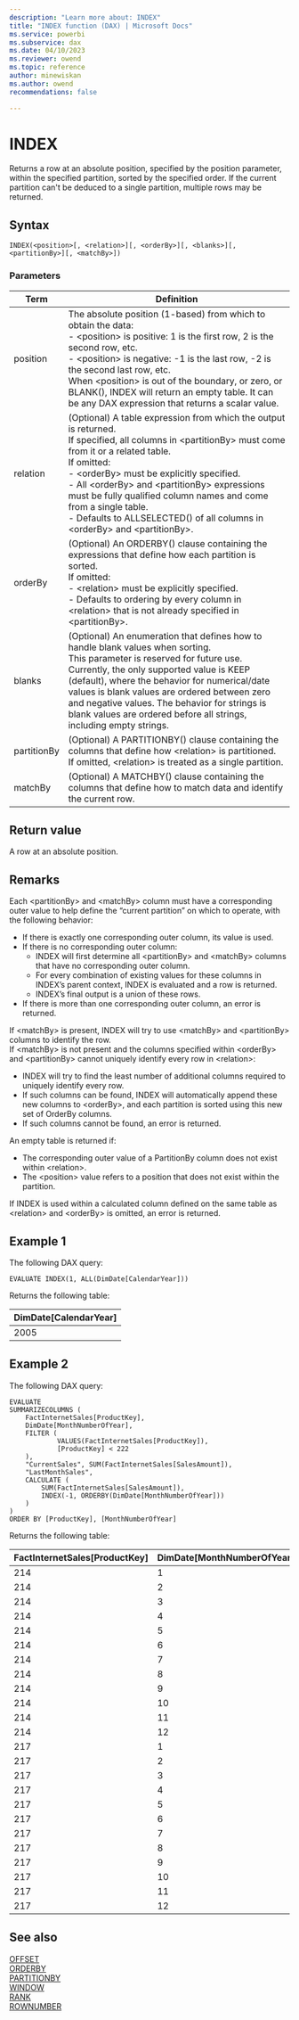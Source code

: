```yaml
---
description: "Learn more about: INDEX"
title: "INDEX function (DAX) | Microsoft Docs"
ms.service: powerbi 
ms.subservice: dax
ms.date: 04/10/2023
ms.reviewer: owend
ms.topic: reference
author: minewiskan
ms.author: owend 
recommendations: false

---
```


# INDEX

Returns a row at an absolute position, specified by the position parameter, within the specified partition, sorted by the specified order. If the current partition can't be deduced to a single partition, multiple rows may be returned.
  
## Syntax  
  
```dax
INDEX(<position>[, <relation>][, <orderBy>][, <blanks>][, <partitionBy>][, <matchBy>])
```
  
### Parameters  
  
|Term|Definition|  
|--------|--------------|  
|position|The absolute position (1-based) from which to obtain the data: </br> - \<position> is positive: 1 is the first row, 2 is the second row, etc. </br> -  \<position> is negative: -1 is the last row, -2 is the second last row, etc. </br> When \<position> is out of the boundary, or zero, or BLANK(), INDEX will return an empty table. It can be any DAX expression that returns a scalar value.|
|relation|(Optional) A table expression from which the output is returned. </br> If specified, all columns in \<partitionBy> must come from it or a related table.  </br> If omitted: </br> - \<orderBy> must be explicitly specified. </br> - All \<orderBy> and \<partitionBy> expressions must be fully qualified column names and come from a single table. </br> - Defaults to ALLSELECTED() of all columns in \<orderBy> and \<partitionBy>.
|orderBy|(Optional) An ORDERBY() clause containing the expressions that define how each partition is sorted. </br>If omitted: </br>- \<relation> must be explicitly specified. </br>- Defaults to ordering by every column in \<relation> that is not already specified in \<partitionBy>.|
|blanks|(Optional) An enumeration that defines how to handle blank values when sorting. </br>This parameter is reserved for future use. </br>Currently, the only supported value is KEEP (default), where the behavior for numerical/date values is blank values are ordered between zero and negative values. The behavior for strings is blank values are ordered before all strings, including empty strings.|
|partitionBy|(Optional) A PARTITIONBY() clause containing the columns that define how \<relation> is partitioned. </br> If omitted, \<relation> is treated as a single partition. |
|matchBy|(Optional) A MATCHBY() clause containing the columns that define how to match data and identify the current row. |  


## Return value

A row at an absolute position.
  
## Remarks

Each \<partitionBy> and \<matchBy> column must have a corresponding outer value to help define the “current partition” on which to operate, with the following behavior:

- If there is exactly one corresponding outer column, its value is used.
- If there is no corresponding outer column:
  - INDEX will first determine all  \<partitionBy> and \<matchBy> columns that have no corresponding outer column.
  - For every combination of existing values for these columns in INDEX’s parent context, INDEX is evaluated and a row is returned.
  - INDEX’s final output is a union of these rows.
- If there is more than one corresponding outer column, an error is returned.

If \<matchBy> is present, INDEX will try to use \<matchBy> and \<partitionBy> columns to identify the row.   
If \<matchBy> is not present and the columns specified within \<orderBy> and \<partitionBy> cannot uniquely identify every row in \<relation>:

- INDEX will try to find the least number of additional columns required to uniquely identify every row.
- If such columns can be found, INDEX will automatically append these new columns to \<orderBy>, and each partition is sorted using this new set of OrderBy columns.  
- If such columns cannot be found, an error is returned.

An empty table is returned if:

- The corresponding outer value of a PartitionBy column does not exist within \<relation>.
- The \<position> value refers to a position that does not exist within the partition.  

If INDEX is used within a calculated column defined on the same table as \<relation> and \<orderBy> is omitted, an error is returned.

## Example 1

The following DAX query:
  
```dax
EVALUATE INDEX(1, ALL(DimDate[CalendarYear]))
```

Returns the following table:

|DimDate[CalendarYear]  |
|---------|
|  2005   |

## Example 2

The following DAX query:

```dax
EVALUATE
SUMMARIZECOLUMNS (
    FactInternetSales[ProductKey],
    DimDate[MonthNumberOfYear],
    FILTER (
            VALUES(FactInternetSales[ProductKey]),
            [ProductKey] < 222
    ),
    "CurrentSales", SUM(FactInternetSales[SalesAmount]),
    "LastMonthSales",
    CALCULATE (
        SUM(FactInternetSales[SalesAmount]),
        INDEX(-1, ORDERBY(DimDate[MonthNumberOfYear]))
    )
)
ORDER BY [ProductKey], [MonthNumberOfYear]
```

Returns the following table:

|FactInternetSales[ProductKey]  |DimDate[MonthNumberOfYear]  |[CurrentSales] |[LastMonthSales]  |
|---------|---------|---------|---------|
|214     |    1     |   5423.45     |   8047.7      |
|214     |    2     |   4968.58     |   8047.7      |
|214     |    3     |   5598.4      |   8047.7      |
|214     |    4     |   5073.55     |   8047.7      |
|214     |    5     |   5248.5      |   8047.7      |
|214     |    6     |   7487.86     |   8047.7      |
|214     |    7     |   7382.89     |   8047.7      |
|214     |    8     |   6543.13     |   8047.7      |
|214     |    9     |   6788.06     |   8047.7      |
|214     |   10     |  6858.04      |   8047.7      |
|214     |   11     |  8607.54      |   8047.7      |
|214     |   12     |  8047.7       |   8047.7      |
|217     |   1      |  5353.47      |   7767.78     |
|217     |   2      |  4268.78      |   7767.78     |
|217     |   3      |  5773.35      |   7767.78     |
|217     |   4      |  5738.36      |   7767.78     |
|217     |   5      |  6158.24      |   7767.78     |
|217     |   6      |  6998         |   7767.78     |
|217     |   7      |  5563.41      |   7767.78     |
|217     |   8      |  5913.31      |   7767.78     |
|217     |   9      |  5913.31      |   7767.78     |
|217     |  10      |  6823.05      |   7767.78     |
|217     |  11      |  6683.09      |   7767.78     |
|217     |  12      |  7767.78      |   7767.78     |

## See also

[OFFSET](offset-function-dax.md)  
[ORDERBY](orderby-function-dax.md)  
[PARTITIONBY](partitionby-function-dax.md)  
[WINDOW](window-function-dax.md)  
[RANK](rank-function-dax.md)  
[ROWNUMBER](rownumber-function-dax.md)
